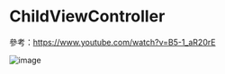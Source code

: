 # ChildViewController

參考：https://www.youtube.com/watch?v=B5-1_aR20rE

![image](https://github.com/user-attachments/assets/a1d8956c-15d3-4492-965f-269f7392c0b2)
